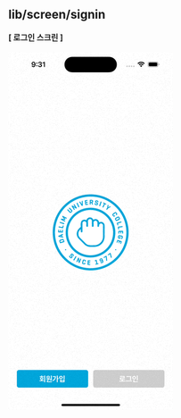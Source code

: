 ## lib/screen/signin

<b>[ 로그인 스크린 ]</b>
<br />
<br />
<img src="https://github.com/hugesilver/Flutter_Employting/blob/main/readme/signin/signin.gif" width="auto" height="640px">
